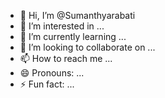 - 👋 Hi, I’m @Sumanthyarabati
- 👀 I’m interested in ...
- 🌱 I’m currently learning ...
- 💞️ I’m looking to collaborate on ...
- 📫 How to reach me ...
- 😄 Pronouns: ...
- ⚡ Fun fact: ...

<!---
Sumanthyarabati/Sumanthyarabati is a ✨ special ✨ repository because its `README.md` (this file) appears on your GitHub profile.
You can click the Preview link to take a look at your changes.
--->
